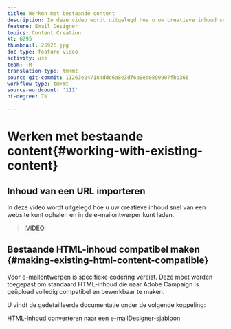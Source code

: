 ```yaml
---
title: Werken met bestaande content
description: In deze video wordt uitgelegd hoe u uw creatieve inhoud snel van een website kunt ophalen en in de e-mailontwerper kunt laden.
feature: Email Designer
topics: Content Creation
kt: 6295
thumbnail: 25926.jpg
doc-type: feature video
activity: use
team: TM
translation-type: tm+mt
source-git-commit: 11263e247184ddc6a8e3df6a8ed0899907fbb366
workflow-type: tm+mt
source-wordcount: '111'
ht-degree: 7%

---
```



# Werken met bestaande content{#working-with-existing-content}

## Inhoud van een URL importeren

In deze video wordt uitgelegd hoe u uw creatieve inhoud snel van een website kunt ophalen en in de e-mailontwerper kunt laden.

>[!VIDEO](https://video.tv.adobe.com/v/25926?quality=12)

## Bestaande HTML-inhoud compatibel maken {#making-existing-html-content-compatible}

Voor e-mailontwerpen is specifieke codering vereist. Deze moet worden toegepast om standaard HTML-inhoud die naar Adobe Campaign is geüpload volledig compatibel en bewerkbaar te maken.

U vindt de gedetailleerde documentatie onder de volgende koppeling:

[HTML-inhoud converteren naar een e-mailDesigner-sjabloon](https://docs.adobe.com/content/help/en/campaign-standard/using/designing-content/building-email-content/using-existing-content.html#converting-an-html-content)
